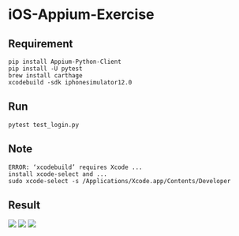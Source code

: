 # iOS-Appium-Exercise

## Requirement
```
pip install Appium-Python-Client
pip install -U pytest
brew install carthage
xcodebuild -sdk iphonesimulator12.0
```

## Run
```
pytest test_login.py
```

## Note
```
ERROR: ‘xcodebuild’ requires Xcode ...
install xcode-select and ...
sudo xcode-select -s /Applications/Xcode.app/Contents/Developer
```

## Result
![](https://i.imgur.com/m79OIGC.png)
![](https://i.imgur.com/lI9iSNF.jpg)
![](https://i.imgur.com/bPsTab7.jpg)
